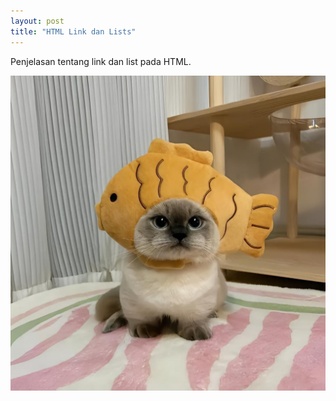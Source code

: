 ```yaml
---
layout: post
title: "HTML Link dan Lists"
---
```


Penjelasan tentang link dan list pada HTML.

![HTML_Link_dan_Listet](/assets/images/IMUT.jpg)